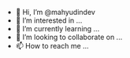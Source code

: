- 👋 Hi, I’m @mahyudindev
- 👀 I’m interested in ...
- 🌱 I’m currently learning ...
- 💞️ I’m looking to collaborate on ...
- 📫 How to reach me ...

<!---
mahyudindev/mahyudindev is a ✨ special ✨ repository because its `README.md` (this file) appears on your GitHub profile.
You can click the Preview link to take a look at your changes.
--->
